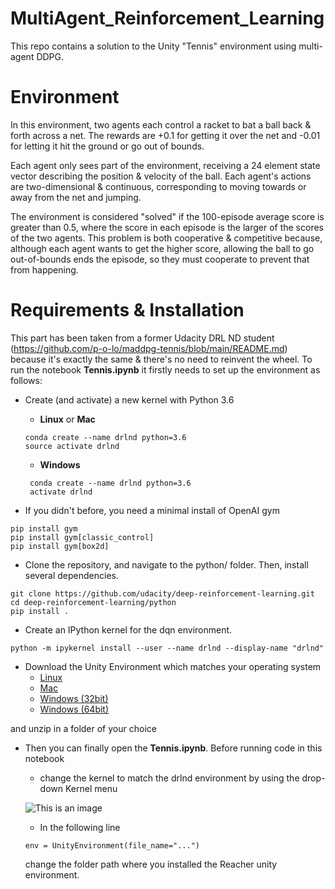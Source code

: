 # MultiAgent_Reinforcement_Learning

This repo contains a solution to the Unity "Tennis" environment using multi-agent DDPG.  

# Environment
In this environment, two agents each control a racket to bat a ball back & forth across a net.  The rewards are +0.1 for getting it over the net and -0.01 for letting it hit the ground or go out of bounds. 

Each agent only sees part of the environment, receiving a 24 element state vector describing the position & velocity of the ball.  Each agent's actions are two-dimensional & continuous, corresponding to moving towards or away from the net and jumping.

The environment is considered "solved" if the 100-episode average score is greater than 0.5, where the score in each episode is the larger of the scores of the two agents.  This problem is both cooperative & competitive because, although each agent wants to get the higher score, allowing the ball to go out-of-bounds ends the episode, so they must cooperate to prevent that from happening.

# Requirements & Installation
This part has been taken from a former Udacity DRL ND student (https://github.com/p-o-lo/maddpg-tennis/blob/main/README.md) because it's exactly the same & there's no need to reinvent the wheel.
To run the notebook **Tennis.ipynb** it firstly needs to set up the environment as follows:

- Create (and activate) a new kernel with Python 3.6
    - **Linux** or **Mac**
   ```
   conda create --name drlnd python=3.6
   source activate drlnd
    ```  
    - **Windows**
   ```
    conda create --name drlnd python=3.6
    activate drlnd
   ```

- If you didn't before, you need a minimal install of OpenAI gym
```
pip install gym
pip install gym[classic_control]
pip install gym[box2d]
```

- Clone the repository, and navigate to the python/ folder. Then, install several dependencies.
```
git clone https://github.com/udacity/deep-reinforcement-learning.git
cd deep-reinforcement-learning/python
pip install .
```

- Create an IPython kernel for the dqn environment.
```
python -m ipykernel install --user --name drlnd --display-name "drlnd"
```

- Download the Unity Environment which matches your operating system
    - [Linux](https://s3-us-west-1.amazonaws.com/udacity-drlnd/P2/Reacher/Reacher_Linux.zip)
    - [Mac](https://s3-us-west-1.amazonaws.com/udacity-drlnd/P2/Reacher/Reacher.app.zip)
    - [Windows (32bit)](https://s3-us-west-1.amazonaws.com/udacity-drlnd/P2/Reacher/Reacher_Windows_x86.zip)
    - [Windows (64bit)](https://s3-us-west-1.amazonaws.com/udacity-drlnd/P2/Reacher/Reacher_Windows_x86_64.zip)

and unzip in a folder of your choice

- Then you can finally open the **Tennis.ipynb**. Before running code in this notebook
    - change the kernel to match the drlnd environment by using the drop-down Kernel menu
    
    ![This is an image](https://user-images.githubusercontent.com/10624937/42386929-76f671f0-8106-11e8-9376-f17da2ae852e.png)
 
    - In the following line
    ```
    env = UnityEnvironment(file_name="...")
    ```
    change the folder path where you installed the Reacher unity environment.
